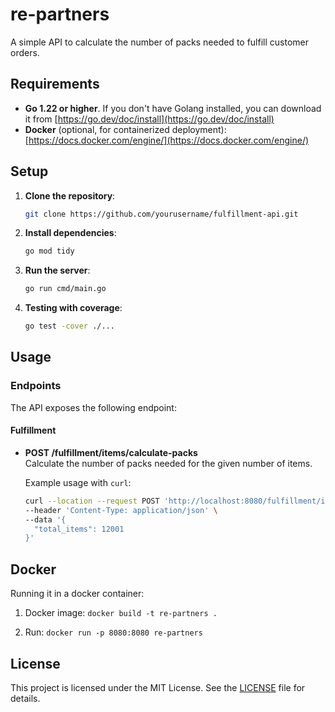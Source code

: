 # re-partners
A simple API to calculate the number of packs needed to fulfill customer orders.

## Requirements
- **Go 1.22 or higher**. If you don't have Golang installed, you can download it from [https://go.dev/doc/install](https://go.dev/doc/install)
- **Docker** (optional, for containerized deployment): [https://docs.docker.com/engine/](https://docs.docker.com/engine/)

## Setup

1. **Clone the repository**:
    ```bash
    git clone https://github.com/yourusername/fulfillment-api.git
    ```

2. **Install dependencies**:
    ```bash
    go mod tidy
    ```

3. **Run the server**:
    ```bash
    go run cmd/main.go
    ```

4. **Testing with coverage**:
    ```bash
    go test -cover ./...
    ```

## Usage

### Endpoints
The API exposes the following endpoint:

#### Fulfillment

- **POST /fulfillment/items/calculate-packs**  
  Calculate the number of packs needed for the given number of items.

  Example usage with `curl`:
  ```bash
  curl --location --request POST 'http://localhost:8080/fulfillment/items/calculate-packs' \
  --header 'Content-Type: application/json' \
  --data '{
    "total_items": 12001
  }'

## Docker

Running it in a docker container:

1. Docker image: `docker build -t re-partners .`

2. Run: `docker run -p 8080:8080 re-partners`

## License

This project is licensed under the MIT License. See the [LICENSE](LICENSE) file for details.